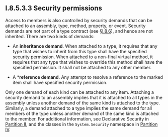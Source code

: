 ## I.8.5.3.3 Security permissions

Access to members is also controlled by security demands that can be attached to an assembly, type, method, property, or event. Security demands are not part of a type contract (see §[I.8.6](#todo-missing-hyperlink)), and hence are not inherited. There are two kinds of demands:

 * An **inheritance demand**. When attached to a type, it requires that any type that wishes to inherit from this type shall have the specified security permission.  When attached to a non-final virtual method, it requires that any type that wishes to override this method shall have the specified permission.  It shall not be attached to any other member.

 * A ***reference demand**.  Any attempt to resolve a reference to the marked item shall have specified security permission.

Only one demand of each kind can be attached to any item. Attaching a security demand to an assembly implies that it is attached to all types in the assembly unless another demand of the same kind is attached to the type. Similarly, a demand attached to a type implies the same demand for all members of the type unless another demand of the same kind is attached to the member.  For additional information, see Declarative Security in [Partition II](#todo-missing-hyperlink), and the classes in the `System.Security` namespace in [Partition IV](#todo-missing-hyperlink).
